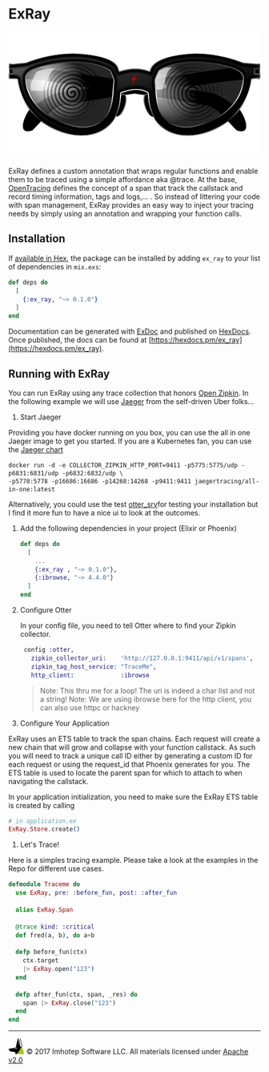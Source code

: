 # ExRay

<div align="center" style="margin-top:10px;">
  <img src="assets/xray.png"/>
</div>

ExRay defines a custom annotation that wraps regular functions and enable
them to be traced using a simple affordance aka @trace. At the base,
[OpenTracing](http://opentracing.io/) defines the concept of a span that
track the callstack and record timing information, tags and logs,... .
So instead of littering your code with span management, ExRay provides an
easy way to inject your tracing needs by simply using an annotation and
wrapping your function calls.


## Installation

If [available in Hex](https://hex.pm/docs/publish), the package can be installed
by adding `ex_ray` to your list of dependencies in `mix.exs`:

```elixir
def deps do
  [
    {:ex_ray, "~> 0.1.0"}
  ]
end
```

Documentation can be generated with [ExDoc](https://github.com/elixir-lang/ex_doc)
and published on [HexDocs](https://hexdocs.pm). Once published, the docs can
be found at [https://hexdocs.pm/ex_ray](https://hexdocs.pm/ex_ray).

## Running with ExRay

You can run ExRay using any trace collection that honors
[Open Zipkin](https://github.com/openzipkin). In the following example we will use
[Jaeger](https://uber.github.io/jaeger) from the self-driven Uber folks...

1. Start Jaeger

  Providing you have docker running on you box, you can use the all in one Jaeger
  image to get you started. If you are a Kubernetes fan, you can use the
  [Jaeger chart](https://github.com/kubernetes/charts/tree/master/incubator/jaeger)

  ```shell
  docker run -d -e COLLECTOR_ZIPKIN_HTTP_PORT=9411 -p5775:5775/udp -p6831:6831/udp -p6832:6832/udp \
  -p5778:5778 -p16686:16686 -p14268:14268 -p9411:9411 jaegertracing/all-in-one:latest
  ```

  Alternatively, you could use the test [otter_srv](https://github.com/Bluehouse-Technology/otter_srv)for testing your installation but I find it more fun to have a nice ui to look at the outcomes.

1. Add the following dependencies in your project (Elixir or Phoenix)

    ```elixir
    def deps do
      [
        ...
        {:ex_ray , "~> 0.1.0"},
        {:ibrowse, "~> 4.4.0"}
      ]
    end
    ```

1. Configure Otter

   In your config file, you need to tell Otter where to find your Zipkin collector.

   ```elixir
    config :otter,
      zipkin_collector_uri:    'http://127.0.0.1:9411/api/v1/spans',
      zipkin_tag_host_service: "TraceMe",
      http_client:             :ibrowse
    ```

    > Note: This thru me for a loop! The uri is indeed a char list and not a string!
    > Note: We are using ibrowse here for the http client, you can also use httpc or
    hackney

1. Configure Your Application

  ExRay uses an ETS table to track the span chains. Each request will create a new chain that
  will grow and collapse with your function callstack. As such you will need to track a unique
  call ID either by generating a custom ID for each request or using the request_id that Phoenix
  generates for you. The ETS table is used to locate the parent span for which to attach to when
  navigating the callstack.

  In your application initialization, you need to make sure the ExRay ETS table is created by calling

  ```elixir
  # in application.ex
  ExRay.Store.create()
  ```

1. Let's Trace!

  Here is a simples tracing example. Please take a look at the examples in the Repo for
  different use cases.

  ```elixir
  defmodule Traceme do
    use ExRay, pre: :before_fun, post: :after_fun

    alias ExRay.Span

    @trace kind: :critical
    def fred(a, b), do a+b

    defp before_fun(ctx)
      ctx.target
      |> ExRay.open("123")
    end

    defp after_fun(ctx, span, _res) do
      span |> ExRay.close("123")
    end
  end
  ```

  ---
<img src="assets/imhoteplogo.png" width="32" height="auto"/> © 2017 Imhotep Software LLC.
All materials licensed under [Apache v2.0](http://www.apache.org/licenses/LICENSE-2.0)